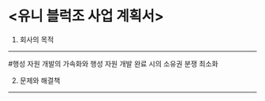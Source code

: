 <유니 블럭조 사업 계획서>
=============
1. 회사의 목적
-------------
#행성 자원 개발의 가속화와 행성 자원 개발 완료 시의 소유권 분쟁 최소화

2. 문제와 해결책 
-------------


